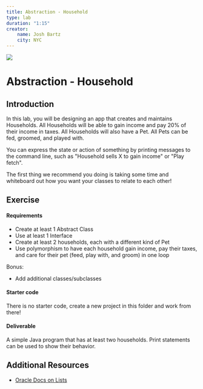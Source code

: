 ```yaml
---
title: Abstraction - Household
type: lab
duration: "1:15"
creator:
    name: Josh Bartz
    city: NYC
---
```


![](https://ga-dash.s3.amazonaws.com/production/assets/logo-9f88ae6c9c3871690e33280fcf557f33.png)

# Abstraction - Household

## Introduction


In this lab, you will be designing an app that creates and maintains Households. All Households will be able to gain income and pay 20% of their income in taxes. All Households will also have a Pet. All Pets can be fed, groomed, and played with.

You can express the state or action of something by printing messages to the command line, such as "Household sells X to gain income" or "Play fetch".

The first thing we recommend you doing is taking some time and whiteboard out how you want your classes to relate to each other!  

## Exercise

#### Requirements

- Create at least 1 Abstract Class
- Use at least 1 Interface
- Create at least 2 households, each with a different kind of Pet
- Use polymorphism to have each household gain income, pay their taxes, and care for their pet (feed, play with, and groom) in one loop

Bonus:

- Add additional classes/subclasses

#### Starter code

There is no starter code, create a new project in this folder and work from there! 

#### Deliverable

A simple Java program that has at least two households. Print statements can be used to show their behavior.


## Additional Resources

- [Oracle Docs on Lists](https://docs.oracle.com/javase/8/docs/api/java/util/List.html)
